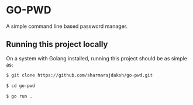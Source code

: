 # GO-PWD

A simple command line based password manager.

## Running this project locally

On a system with Golang installed, running this project should be as simple as:

```sh
$ git clone https://github.com/sharmarajdaksh/go-pwd.git

$ cd go-pwd

$ go run .
```

